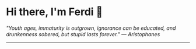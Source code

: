 <h1>Hi there, I'm Ferdi 👋</h1>

<p><em>
  "Youth ages, immaturity is outgrown, ignorance can be educated, and drunkenness sobered, but stupid lasts forever." — Aristophanes
</em></p>

---
